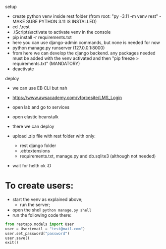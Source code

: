setup

-   create python venv inside rest folder (from root: "py -3.11 -m venv rest" - MAKE SURE PYTHON 3.11 IS INSTALLED)
-   cd .\rest
-   .\Scripts\activate to activate venv in the console
-   pip install -r requirements.txt
-   here you can use django-admin commands, but none is needed for now
-   python manage.py runserver (127.0.0.1:8000)
-   from here we can develop the django backend. any packages needed must be added with the venv activated and then "pip freeze > requirements.txt" (MANDATORY)
-   deactivate

deploy

-   we can use EB CLI but nah
-   https://www.awsacademy.com/vforcesite/LMS_Login
-   open lab and go to services
-   open elastic beanstalk
-   there we can deploy

-   upload .zip file with rest folder with only:

    -   rest django folder
    -   .ebtextensions
    -   requirements.txt, manage.py and db.sqlite3 (although not needed)

-   wait for helth ok :D

# To create users:

-   start the venv as explained above;
    -   run the server;
-   open the shell `python manage.py shell`
-   run the following code there:

```python
from restapp.models import User
user = User(email = "test@mail.com")
user.set_password("password")
user.save()
exit()
```
